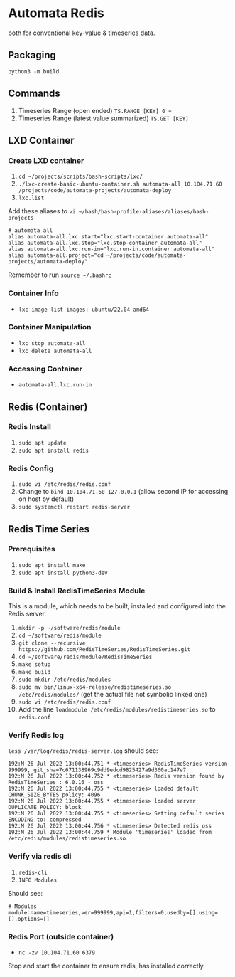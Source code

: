 # Automata Redis 
both for conventional key-value & timeseries data.

## Packaging
`python3 -m build`

## Commands
1. Timeseries Range (open ended) `TS.RANGE [KEY] 0 +`
2. Timeseries Range (latest value summarized) `TS.GET [KEY]`

## LXD Container

### Create LXD container
1. `cd ~/projects/scripts/bash-scripts/lxc/`
2. `./lxc-create-basic-ubuntu-container.sh automata-all 10.104.71.60 /projects/code/automata-projects/automata-deploy`
3. `lxc.list`

Add these aliases to `vi ~/bash/bash-profile-aliases/aliases/bash-projects`
```
# automata all
alias automata-all.lxc.start="lxc.start-container automata-all"
alias automata-all.lxc.stop="lxc.stop-container automata-all"
alias automata-all.lxc.run-in="lxc.run-in.container automata-all"
alias automata-all.project="cd ~/projects/code/automata-projects/automata-deploy"
```
Remember to run `source ~/.bashrc`

### Container Info
* `lxc image list images: ubuntu/22.04 amd64`

### Container Manipulation
* `lxc stop automata-all`
* `lxc delete automata-all`

### Accessing Container
* `automata-all.lxc.run-in`

## Redis (Container)

### Redis Install
1. `sudo apt update`
2. `sudo apt install redis`

### Redis Config
1. `sudo vi /etc/redis/redis.conf`
2. Change to `bind 10.104.71.60 127.0.0.1` (allow second IP for accessing on host by default)
3. `sudo systemctl restart redis-server`

## Redis Time Series

### Prerequisites
1. `sudo apt install make`
2. `sudo apt install python3-dev`

### Build & Install RedisTimeSeries Module
This is a module, which needs to be built, installed and configured into the Redis server.

1. `mkdir -p ~/software/redis/module`
2. `cd ~/software/redis/module`
3. `git clone --recursive https://github.com/RedisTimeSeries/RedisTimeSeries.git`
4. `cd ~/software/redis/module/RedisTimeSeries`
5. `make setup`
6. `make build`
7. `sudo mkdir /etc/redis/modules`
8. `sudo mv bin/linux-x64-release/redistimeseries.so /etc/redis/modules/` (get the actual file not symbolic linked one)
9. `sudo vi /etc/redis/redis.conf`
10. Add the line `loadmodule /etc/redis/modules/redistimeseries.so` to `redis.conf`

### Verify Redis log
`less /var/log/redis/redis-server.log` should see:

```
192:M 26 Jul 2022 13:00:44.751 * <timeseries> RedisTimeSeries version 999999, git_sha=7c671138969c9dd9edcd9825427a9d360ac147e7
192:M 26 Jul 2022 13:00:44.752 * <timeseries> Redis version found by RedisTimeSeries : 6.0.16 - oss
192:M 26 Jul 2022 13:00:44.755 * <timeseries> loaded default CHUNK_SIZE_BYTES policy: 4096
192:M 26 Jul 2022 13:00:44.755 * <timeseries> loaded server DUPLICATE_POLICY: block
192:M 26 Jul 2022 13:00:44.755 * <timeseries> Setting default series ENCODING to: compressed
192:M 26 Jul 2022 13:00:44.756 * <timeseries> Detected redis oss
192:M 26 Jul 2022 13:00:44.759 * Module 'timeseries' loaded from /etc/redis/modules/redistimeseries.so
```

### Verify via redis cli
1. `redis-cli`
2. `INFO Modules`

Should see:

```
# Modules
module:name=timeseries,ver=999999,api=1,filters=0,usedby=[],using=[],options=[]
```

### Redis Port (outside container)
* `nc -zv 10.104.71.60 6379`

Stop and start the container to ensure redis, has installed correctly.